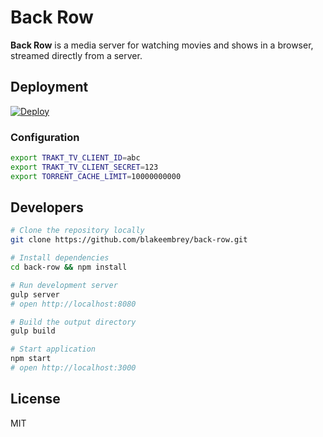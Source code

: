 # Back Row

**Back Row** is a media server for watching movies and shows in a browser, streamed directly from a server.

## Deployment

[![Deploy](https://www.herokucdn.com/deploy/button.png)](https://heroku.com/deploy?template=https://github.com/blakeembrey/back-row)

### Configuration

```sh
export TRAKT_TV_CLIENT_ID=abc
export TRAKT_TV_CLIENT_SECRET=123
export TORRENT_CACHE_LIMIT=10000000000
```

## Developers

```sh
# Clone the repository locally
git clone https://github.com/blakeembrey/back-row.git

# Install dependencies
cd back-row && npm install

# Run development server
gulp server
# open http://localhost:8080

# Build the output directory
gulp build

# Start application
npm start
# open http://localhost:3000
```

## License

MIT
